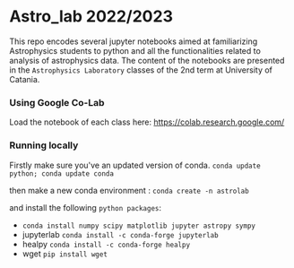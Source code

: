 # Astro_lab 2022/2023

This repo  encodes several jupyter notebooks  aimed at familiarizing Astrophysics students to python and all the functionalities related to analysis of astrophysics data. The content of the notebooks are presented in the `Astrophysics Laboratory` classes of the 2nd term  at University of Catania.  



### Using Google Co-Lab 
Load the notebook of each class here:  https://colab.research.google.com/ 
 

### Running locally 
Firstly make sure you've an updated version of conda. 
`conda update python; conda update conda` 

then make a new conda environment : 
`conda create -n astrolab`

 and install the following  `python packages`: 
 
 - `conda install numpy scipy matplotlib jupyter astropy sympy` 
 - jupyterlab `conda install -c conda-forge jupyterlab`
 - healpy `conda install -c conda-forge healpy` 
 - wget `pip install wget` 
 

